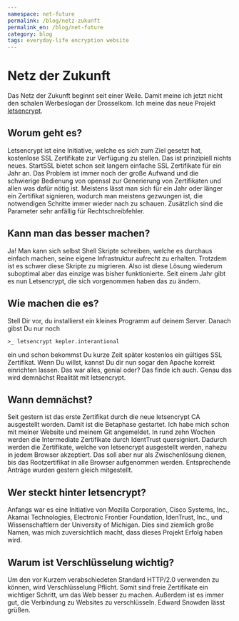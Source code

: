 ```yaml
---
namespace: net-future
permalink: /blog/netz-zukunft
permalink_en: /blog/net-future
category: blog
tags: everyday-life encryption website
---
```


# Netz der Zukunft

Das Netz der Zukunft beginnt seit einer Weile.
Damit meine ich jetzt nicht den schalen Werbeslogan der Drosselkom.
Ich meine das neue Projekt [letsencrypt][letsencrypt].

[letsencrypt]: https://letsencrypt.org/

## Worum geht es?

Letsencrypt ist eine Initiative, welche es sich zum Ziel gesetzt hat, kostenlose SSL Zertifikate zur Verfügung zu stellen.
Das ist prinzipiell nichts neues.
StartSSL bietet schon seit langem einfache SSL Zertifikate für ein Jahr an.
Das Problem ist immer noch der große Aufwand und die schwierige Bedienung von openssl zur Generierung von Zertifikaten und allen was dafür nötig ist.
Meistens lässt man sich für ein Jahr oder länger ein Zertifikat signieren, wodurch man meistens gezwungen ist, die notwendigen Schritte immer wieder nach zu schauen.
Zusätzlich sind die Parameter sehr anfällig für Rechtschreibfehler.

## Kann man das besser machen?

Ja! Man kann sich selbst Shell Skripte schreiben, welche es durchaus einfach machen, seine eigene Infrastruktur aufrecht zu erhalten.
Trotzdem ist es schwer diese Skripte zu migrieren.
Also ist diese Lösung wiederum suboptimal aber das einzige was bisher funktionierte.
Seit einem Jahr gibt es nun Letsencrypt, die sich vorgenommen haben das zu ändern.

## Wie machen die es?

Stell Dir vor, du installierst ein kleines Programm auf deinem Server.
Danach gibst Du nur noch

```ShellSession
>_ letsencrypt kepler.interantional
```

ein und schon bekommst Du kurze Zeit später kostenlos ein gültiges SSL Zertifikat.
Wenn Du willst, kannst Du dir nun sogar den Apache korrekt einrichten lassen.
Das war alles, genial oder? Das finde ich auch.
Genau das wird demnächst Realität mit letsencrypt.

## Wann demnächst?

Seit gestern ist das erste Zertifikat durch die neue letsencrypt CA ausgestellt worden.
Damit ist die Betaphase gestartet.
Ich habe mich schon mit meiner Website und meinem Git angemeldet.
In rund zehn Wochen werden die Intermediate Zertifikate durch IdentTrust quersigniert.
Dadurch werden die Zertifikate, welche von letsencrypt ausgestellt werden, nahezu in jedem Browser akzeptiert.
Das soll aber nur als Zwischenlösung dienen, bis das Rootzertifikat in alle Browser aufgenommen werden.
Entsprechende Anträge wurden gestern gleich mitgestellt.

## Wer steckt hinter letsencrypt?

Anfangs war es eine Initiative von Mozilla Corporation, Cisco Systems, Inc., Akamai Technologies, Electronic Frontier Foundation, IdenTrust, Inc., und Wissenschaftlern der University of Michigan.
Dies sind ziemlich große Namen, was mich zuversichtlich macht, dass dieses Projekt Erfolg haben wird.

## Warum ist Verschlüsselung wichtig?

Um den vor Kurzem verabschiedeten Standard HTTP/2.0 verwenden zu können, wird Verschlüsselung Pflicht.
Somit sind freie Zertifikate ein wichtiger Schritt, um das Web besser zu machen.
Außerdem ist es immer gut, die Verbindung zu Websites zu verschlüsseln.
Edward Snowden lässt grüßen.
